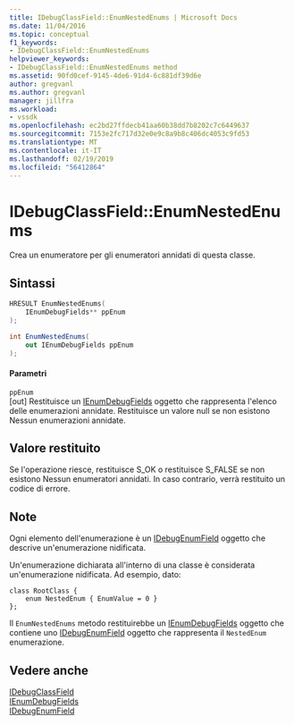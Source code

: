 ```yaml
---
title: IDebugClassField::EnumNestedEnums | Microsoft Docs
ms.date: 11/04/2016
ms.topic: conceptual
f1_keywords:
- IDebugClassField::EnumNestedEnums
helpviewer_keywords:
- IDebugClassField::EnumNestedEnums method
ms.assetid: 90fd0cef-9145-4de6-91d4-6c881df39d6e
author: gregvanl
ms.author: gregvanl
manager: jillfra
ms.workload:
- vssdk
ms.openlocfilehash: ec2bd27ffdecb41aa60b38dd7b8202c7c6449637
ms.sourcegitcommit: 7153e2fc717d32e0e9c8a9b8c406dc4053c9fd53
ms.translationtype: MT
ms.contentlocale: it-IT
ms.lasthandoff: 02/19/2019
ms.locfileid: "56412864"
---
```

# <a name="idebugclassfieldenumnestedenums"></a>IDebugClassField::EnumNestedEnums
Crea un enumeratore per gli enumeratori annidati di questa classe.

## <a name="syntax"></a>Sintassi

```cpp
HRESULT EnumNestedEnums(
    IEnumDebugFields** ppEnum
);
```

```csharp
int EnumNestedEnums(
    out IEnumDebugFields ppEnum
);
```

#### <a name="parameters"></a>Parametri
`ppEnum`  
[out] Restituisce un [IEnumDebugFields](../../../extensibility/debugger/reference/ienumdebugfields.md) oggetto che rappresenta l'elenco delle enumerazioni annidate. Restituisce un valore null se non esistono Nessun enumerazioni annidate.

## <a name="return-value"></a>Valore restituito
Se l'operazione riesce, restituisce S_OK o restituisce S_FALSE se non esistono Nessun enumeratori annidati. In caso contrario, verrà restituito un codice di errore.

## <a name="remarks"></a>Note
Ogni elemento dell'enumerazione è un [IDebugEnumField](../../../extensibility/debugger/reference/idebugenumfield.md) oggetto che descrive un'enumerazione nidificata.

Un'enumerazione dichiarata all'interno di una classe è considerata un'enumerazione nidificata. Ad esempio, dato:

```
class RootClass {
    enum NestedEnum { EnumValue = 0 }
};
```

Il `EnumNestedEnums` metodo restituirebbe un [IEnumDebugFields](../../../extensibility/debugger/reference/ienumdebugfields.md) oggetto che contiene uno [IDebugEnumField](../../../extensibility/debugger/reference/idebugenumfield.md) oggetto che rappresenta il `NestedEnum` enumerazione.

## <a name="see-also"></a>Vedere anche
[IDebugClassField](../../../extensibility/debugger/reference/idebugclassfield.md)  
[IEnumDebugFields](../../../extensibility/debugger/reference/ienumdebugfields.md)  
[IDebugEnumField](../../../extensibility/debugger/reference/idebugenumfield.md)
